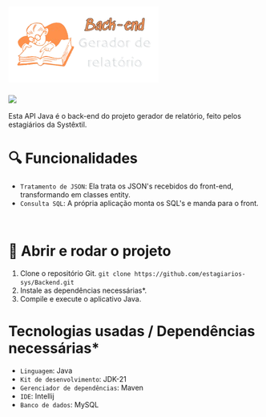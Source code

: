 # ![](https://github.com/estagiarios-sys/Backend/blob/main/backend_logo.png)


![](http://img.shields.io/static/v1?label=STATUS&message=TERMINADO&color=GREEN&style=for-the-badge)

Esta API Java é o back-end do projeto gerador de relatório, feito pelos estagiários da Systêxtil.

# 🔍 Funcionalidades

- `Tratamento de JSON`: Ela trata os JSON's recebidos do front-end, transformando em classes entity.
- `Consulta SQL`: A própria aplicação monta os SQL's e manda para o front.
<br>

# 📁 Abrir e rodar o projeto

1. Clone o repositório Git. `git clone https://github.com/estagiarios-sys/Backend.git`
2. Instale as dependências necessárias*.
3. Compile e execute o aplicativo Java.

# Tecnologias usadas / Dependências necessárias*

- `Linguagem`: Java
- `Kit de desenvolvimento`: JDK-21
- `Gerenciador de dependências`: Maven
- `IDE`: Intellij
- `Banco de dados`: MySQL
